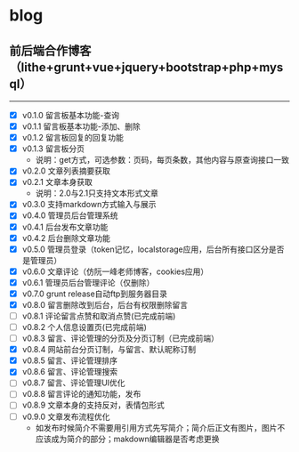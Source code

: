 # blog
## 前后端合作博客（lithe+grunt+vue+jquery+bootstrap+php+mysql）
***
- [x]  v0.1.0 留言板基本功能-查询
- [x] v0.1.1 留言板基本功能-添加、删除
- [x] v0.1.2 留言板回复的回复功能
- [x] v0.1.3 留言板分页
    * 说明：get方式，可选参数：页码，每页条数，其他内容与原查询接口一致
- [x] v0.2.0 文章列表摘要获取
- [x] v0.2.1 文章本身获取
    * 说明：2.0与2.1只支持文本形式文章
- [x] v0.3.0 支持markdown方式输入与展示
- [x] v0.4.0 管理员后台管理系统
- [x] v0.4.1 后台发布文章功能
- [x] v0.4.2 后台删除文章功能
- [x] v0.5.0 管理员登录（token记忆，localstorage应用，后台所有接口区分是否是管理员）
- [x] v0.6.0 文章评论（仿阮一峰老师博客，cookies应用）
- [x] v0.6.1 管理员后台管理评论（仅删除）
- [x] v0.7.0 grunt release自动ftp到服务器目录
- [x] v0.8.0 留言删除改到后台，后台有权限删除留言
- [ ] v0.8.1 评论留言点赞和取消点赞(已完成前端)
- [ ] v0.8.2 个人信息设置页(已完成前端)
- [ ] v0.8.3 留言、评论管理的分页及分页订制（已完成前端）
- [x] v0.8.4 网站前台分页订制，与留言、默认昵称订制
- [x] v0.8.5 留言、评论管理排序
- [x] v0.8.6 留言、评论管理搜索
- [ ] v0.8.7 留言、评论管理UI优化
- [ ] v0.8.8 留言评论的通知功能，发布
- [ ] v0.8.9 文章本身的支持反对，表情包形式
- [ ] v0.9.0 文章发布流程优化
    * 如发布时候简介不需要用引用方式先写简介；简介后正文有图片，图片不应该成为简介的部分；makdown编辑器是否考虑更换




